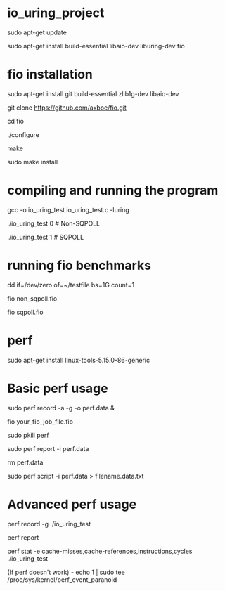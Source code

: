 # io_uring_project

sudo apt-get update

sudo apt-get install build-essential libaio-dev liburing-dev fio


# fio installation

sudo apt-get install git build-essential zlib1g-dev libaio-dev

git clone https://github.com/axboe/fio.git

cd fio

./configure

make

sudo make install

# compiling and running the program

gcc -o io_uring_test io_uring_test.c -luring

./io_uring_test 0  # Non-SQPOLL

./io_uring_test 1  # SQPOLL

# running fio benchmarks
dd if=/dev/zero of=~/testfile bs=1G count=1

fio non_sqpoll.fio

fio sqpoll.fio

# perf

sudo apt-get install linux-tools-5.15.0-86-generic

# Basic perf usage

sudo perf record -a -g -o perf.data &

fio your_fio_job_file.fio

sudo pkill perf

sudo perf report -i perf.data

rm perf.data

sudo perf script -i perf.data > filename.data.txt

# Advanced perf usage

perf record -g ./io_uring_test

perf report

perf stat -e cache-misses,cache-references,instructions,cycles ./io_uring_test

(If perf doesn't work) - echo 1 | sudo tee /proc/sys/kernel/perf_event_paranoid 
